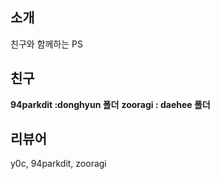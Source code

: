 ## 소개
친구와 함께하는 PS

## 친구
**94parkdit :donghyun  폴더**
**zooragi : daehee 폴더**

## 리뷰어
y0c, 94parkdit, zooragi


